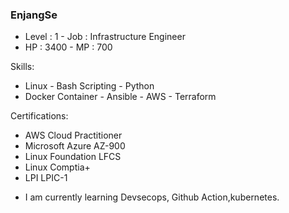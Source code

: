### EnjangSe
- Level : 1 - Job   : Infrastructure Engineer
- HP    : 3400 - MP    : 700 

Skills: 
- Linux   - Bash Scripting - Python 
- Docker Container  - Ansible - AWS - Terraform

Certifications:
- AWS Cloud Practitioner
- Microsoft Azure AZ-900
- Linux Foundation LFCS
- Linux Comptia+
- LPI LPIC-1

<!--
**enjangse88/enjangse88** is a ✨ _special_ ✨ repository because its `README.md` (this file) appears on your GitHub profile.

Here are some ideas to get you started:

- 🔭 I’m currently working 
on ...
- 🌱 I’m currently learning ...
- 👯 I’m looking to collaborate on ...
- 🤔 I’m looking for help with ...
- 💬 Ask me about ...
- 📫 How to reach me: ...
- 😄 Pronouns: ...
- ⚡ Fun fact: ...
-->
- I am currently learning Devsecops, Github Action,kubernetes.
